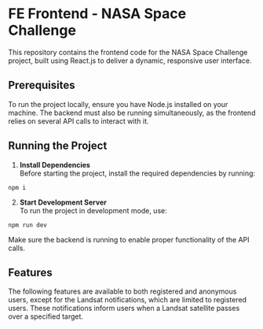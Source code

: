 # FE Frontend - NASA Space Challenge
This repository contains the frontend code for the NASA Space Challenge project, built using React.js to deliver a dynamic, responsive user interface.

## Prerequisites

To run the project locally, ensure you have Node.js installed on your machine. The backend must also be running simultaneously, as the frontend relies on several API calls to interact with it.



##  Running the Project

1. **Install Dependencies**  
Before starting the project, install the required dependencies by running:
```
npm i
```

2. **Start Development Server**  
To run the project in development mode, use:


```
npm run dev
```
Make sure the backend is running to enable proper functionality of the API calls.



## Features
The following features are available to both registered and anonymous users, except for the Landsat notifications, which are limited to registered users. These notifications inform users when a Landsat satellite passes over a specified target.